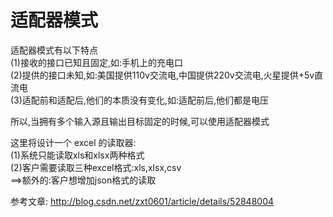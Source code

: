 # 适配器模式

适配器模式有以下特点  
(1)接收的接口已知且固定,如:手机上的充电口  
(2)提供的接口未知,如:美国提供110v交流电,中国提供220v交流电,火星提供+5v直流电  
(3)适配前和适配后,他们的本质没有变化,如:适配前后,他们都是电压

所以,当拥有多个输入源且输出目标固定的时候,可以使用适配器模式

这里将设计一个 excel 的读取器:   
(1)系统只能读取xls和xlsx两种格式   
(2)客户需要读取三种excel格式:xls,xlsx,csv   
==>额外的:客户想增加json格式的读取






























参考文章:
http://blog.csdn.net/zxt0601/article/details/52848004

